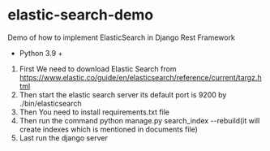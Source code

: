 # elastic-search-demo
Demo of how to implement ElasticSearch in Django Rest Framework
* Python 3.9 +

1. First We need to download Elastic Search from https://www.elastic.co/guide/en/elasticsearch/reference/current/targz.html
2. Then start the elastic search server its default port is 9200 by ./bin/elasticsearch
3. Then You need to install requirements.txt file
4. Then run the command python manage.py search_index --rebuild(it will create indexes which is mentioned in documents file)
5. Last run the django server
